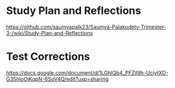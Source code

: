 # Study Plan and Reflections
https://github.com/saumyapalk23/Saumya-Palakodety-Trimester-3-/wiki/Study-Plan-and-Reflections

# Test Corrections
https://docs.google.com/document/d/1LGhIQb4_PFZjI9h-UciytXD-G35hloOjKqpN-6SoV4Q/edit?usp=sharing
